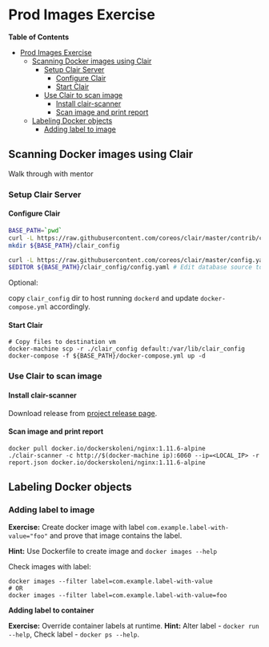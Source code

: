 # Prod Images Exercise #
<!-- markdown-toc start - Don't edit this section. Run M-x markdown-toc-refresh-toc -->
**Table of Contents**

- [Prod Images Exercise](#prod-images-exercise)
    - [Scanning Docker images using Clair](#scanning-docker-images-using-clair)
        - [Setup Clair Server](#setup-clair-server)
            - [Configure Clair](#configure-clair)
            - [Start Clair](#start-clair)
        - [Use Clair to scan image](#use-clair-to-scan-image)
            - [Install clair-scanner](#install-clair-scanner)
            - [Scan image and print report](#scan-image-and-print-report)
    - [Labeling Docker objects](#labeling-docker-objects)
        - [Adding label to image](#adding-label-to-image)

<!-- markdown-toc end -->


## Scanning Docker images using Clair ##
Walk through with mentor

### Setup Clair Server ###

#### Configure Clair ####

```bash
BASE_PATH=`pwd`
curl -L https://raw.githubusercontent.com/coreos/clair/master/contrib/compose/docker-compose.yml -o ${BASE_PATH}/docker-compose.yml
mkdir ${BASE_PATH}/clair_config

curl -L https://raw.githubusercontent.com/coreos/clair/master/config.yaml.sample -o ${BASE_PATH}/clair_config/config.yaml
$EDITOR ${BASE_PATH}/clair_config/config.yaml # Edit database source to be postgresql://postgres:password@postgres:5432?sslmode=disable
```

Optional:

copy `clair_config` dir to host running `dockerd` and update `docker-compose.yml` accordingly.

#### Start Clair ####

```
# Copy files to destination vm
docker-machine scp -r ./clair_config default:/var/lib/clair_config
docker-compose -f ${BASE_PATH}/docker-compose.yml up -d
```

### Use Clair to scan image ###

#### Install clair-scanner ####

Download release from [project release page](https://github.com/arminc/clair-scanner/releases).

#### Scan image and print report ####

```
docker pull docker.io/dockerskoleni/nginx:1.11.6-alpine
./clair-scanner -c http://$(docker-machine ip):6060 --ip=<LOCAL_IP> -r report.json docker.io/dockerskoleni/nginx:1.11.6-alpine
```

## Labeling Docker objects ##

### Adding label to image ###

**Exercise:** Create docker image with label `com.example.label-with-value="foo"` and prove that image contains the label.

**Hint:** Use Dockerfile to create image and `docker images --help`

Check images with label:
```
docker images --filter label=com.example.label-with-value
# OR
docker images --filter label=com.example.label-with-value=foo
```

**Adding label to container**

**Exercise:** Override container labels at runtime.
**Hint:** Alter label - `docker run --help`, Check label - `docker ps --help`.

